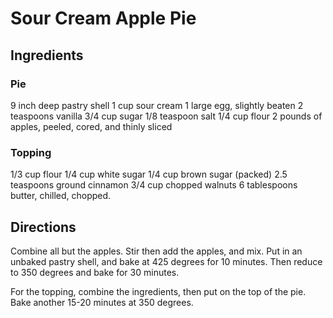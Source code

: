 # Sour Cream Apple Pie

## Ingredients

### Pie
9 inch deep pastry shell
1 cup sour cream
1 large egg, slightly beaten
2 teaspoons vanilla
3/4 cup sugar
1/8 teaspoon salt
1/4 cup flour
2 pounds of apples, peeled, cored, and thinly sliced

### Topping

1/3 cup flour
1/4 cup white sugar
1/4 cup brown sugar (packed)
2.5 teaspoons ground cinnamon
3/4 cup chopped walnuts
6 tablespoons butter, chilled, chopped.

## Directions
Combine all but the apples.  Stir then add the apples, and mix.  Put in an unbaked pastry shell, and bake at 425 degrees for 10 minutes.  Then reduce to 350 degrees and bake for 30 minutes.

For the topping, 
combine the ingredients, then put on the top of the pie.  Bake another 15-20 minutes at 350 degrees.
